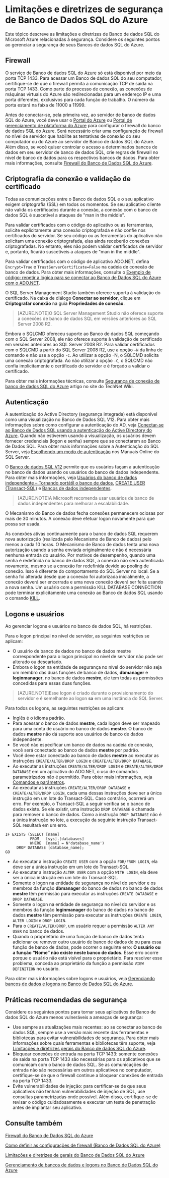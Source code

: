 <properties
   pageTitle="Diretrizes e limitações do Banco de Dados SQL do Azure | Microsoft Azure"
   description="Saiba mais sobre as Limitações e diretrizes de Banco de dados SQL do Microsoft Azure relacionadas à segurança."
   services="sql-database"
   documentationCenter=""
   authors="BYHAM"
   manager="jeffreyg"
   editor=""
   tags=""/>

<tags
   ms.service="sql-database"
   ms.devlang="na"
   ms.topic="article"
   ms.tgt_pltfrm="na"
   ms.workload="data-management"
   ms.date="08/20/2015"
   ms.author="rickbyh"/>

# Limitações e diretrizes de segurança de Banco de Dados SQL do Azure

Este tópico descreve as limitações e diretrizes de Banco de dados SQL do Microsoft Azure relacionadas à segurança. Considere os seguintes pontos ao gerenciar a segurança de seus Bancos de dados SQL do Azure.

## Firewall

O serviço de Banco de dados SQL do Azure só está disponível por meio da porta TCP 1433. Para acessar um Banco de dados SQL do seu computador, certifique-se de que o firewall permita a comunicação TCP de saída na porta TCP 1433. Como parte do processo de conexão, as conexões de máquinas virtuais do Azure são redirecionadas para um endereço IP e uma porta diferentes, exclusivos para cada função de trabalho. O número da porta estará na faixa de 11000 a 11999.

Antes de conectar-se, pela primeira vez, ao servidor de banco de dados SQL do Azure, você deve usar o [Portal do Azure](https://portal.azure.com) ou [Portal de gerenciamento de plataforma do Azure](https://manage.windowsazure.com/microsoft.onmicrosoft.com#Workspaces/All/dashboard) para configurar o firewall do banco de dados SQL do Azure. Será necessário criar uma configuração de firewall no nível de servidor que habilite as tentativas de conexão do seu computador ou do Azure ao servidor de Banco de dados SQL do Azure. Além disso, se você quiser controlar o acesso a determinados bancos de dados em seu servidor de banco de dados SQL, crie regras de firewall no nível de banco de dados para os respectivos bancos de dados. Para obter mais informações, consulte [Firewall do Banco de Dados SQL do Azure](sql-database-firewall-configure.md).

## Criptografia da conexão e validação de certificado

Todas as comunicações entre o Banco de dados SQL e o seu aplicativo exigem criptografia (SSL) em todos os momentos. Se seu aplicativo cliente não valida os certificados durante a conexão, a conexão com o banco de dados SQL é suscetível a ataques de "man in the middle".

Para validar certificados com o código do aplicativo ou as ferramentas, solicite explicitamente uma conexão criptografada e não confie nos certificados do servidor. Se seu código ou as ferramentas do aplicativo não solicitam uma conexão criptografada, elas ainda receberão conexões criptografadas. No entanto, eles não podem validar certificados de servidor e, portanto, ficarão suscetíveis a ataques de "man in the middle".

Para validar certificados com o código de aplicativo ADO.NET, defina ``Encrypt=True`` e ``TrustServerCertificate=False`` na cadeia de conexão de banco de dados. Para obter mais informações, consulte o [Exemplo de código: repetir a lógica para se conectar ao Banco de Dados SQL do Azure com o ADO.NET](https://msdn.microsoft.com/library/azure/ee336243.aspx).

O SQL Server Management Studio também oferece suporta à validação do certificado. Na caixa de diálogo **Conectar ao servidor**, clique em **Criptografar conexão** na guia **Propriedades de conexão**.

> [AZURE.NOTE]O SQL Server Management Studio não oferece suporte a conexões de banco de dados SQL em versões anteriores ao SQL Server 2008 R2.

Embora o SQLCMD ofereceu suporte ao Banco de dados SQL começando com o SQL Server 2008, ele não oferece suporte à validação de certificado em versões anteriores ao SQL Server 2008 R2. Para validar certificados com o SQLCMD a partir do SQL Server 2008 R2, use a opção ``-N`` da linha de comando e não use a opção ``-C``. Ao utilizar a opção -N, o SQLCMD solicita uma conexão criptografada. Ao não utilizar a opção ``-C``, o SQLCMD não confia implicitamente o certificado do servidor e é forçado a validar o certificado.

Para obter mais informações técnicas, consulte [Segurança de conexão de banco de dados SQL do Azure](http://social.technet.microsoft.com/wiki/contents/articles/2951.windows-azure-sql-database-connection-security.aspx#comment-4847) artigo no site do TechNet Wiki.

## Autenticação

A autenticação do Active Directory (segurança integrada) está disponível como uma visualização no Banco de Dados SQL V12. Para obter mais informações sobre como configurar a autenticação do AD, veja [Conectar-se ao Banco de Dados SQL usando a autenticação do Active Directory do Azure](sql-database-aad-authentication.md). Quando não estiverem usando a visualização, os usuários devem fornecer credenciais (logon e senha) sempre que se conectarem ao Banco de Dados SQL. Para obter mais informações sobre a Autenticação do SQL Server, veja [Escolhendo um modo de autenticação](https://msdn.microsoft.com/library/ms144284.aspx) nos Manuais Online do SQL Server.

O [Banco de dados SQL V12](sql-database-v12-whats-new.md) permite que os usuários façam a autenticação no banco de dados usando os usuários do banco de dados independente. Para obter mais informações, veja [Usuários do banco de dados independente – Tornando portátil o banco de dados](https://msdn.microsoft.com/library/ff929188.aspx), [CREATE USER (Transact-SQL)](https://technet.microsoft.com/library/ms173463.aspx) e [Bancos de dados independentes](https://technet.microsoft.com/library/ff929071.aspx).

> [AZURE.NOTE]A Microsoft recomenda usar usuários de banco de dados independentes para melhorar a escalabilidade.

O Mecanismo do Banco de dados fecha conexões permanecem ociosas por mais de 30 minutos. A conexão deve efetuar logon novamente para que possa ser usada.

As conexões ativas continuamente para o banco de dados SQL requerem nova autorização (realizada pelo Mecanismo de Banco de dados) pelo menos a cada 10 horas. O Mecanismo de Banco de dados tenta uma nova autorização usando a senha enviada originalmente e não é necessária nenhuma entrada do usuário. Por motivos de desempenho, quando uma senha é redefinida no banco de dados SQL, a conexão não será autenticada novamente, mesmo se a conexão for redefinida devido ao pooling de conexão. Isso é diferente do comportamento do SQL Server no local. Se a senha foi alterada desde que a conexão foi autorizada inicialmente, a conexão deverá ser encerrada e uma nova conexão deverá ser feita usando a nova senha. Um usuário com a permissão KILL DATABASE CONNECTION pode terminar explicitamente uma conexão ao Banco de dados SQL usando o comando [KILL](https://msdn.microsoft.com/library/ms173730.aspx).

## Logons e usuários

Ao gerenciar logons e usuários no banco de dados SQL, há restrições.

Para o logon principal no nível de servidor, as seguintes restrições se aplicam:

- O usuário de banco de dados no banco de dados mestre correspondente para o logon principal no nível de servidor não pode ser alterado ou descartado. 
- Embora o logon na entidade de segurança no nível do servidor não seja um membro das duas funções de banco de dados, **dbmanager** e **loginmanager**, no banco de dados **mestre**, ele tem todas as permissões concedidas para essas duas funções.

> [AZURE.NOTE]Esse logon é criado durante o provisionamento do servidor e é semelhante ao logon **sa** em uma instância do SQL Server.

Para todos os logons, as seguintes restrições se aplicam:

- Inglês é o idioma padrão.
- Para acessar o banco de dados **mestre**, cada logon deve ser mapeado para uma conta de usuário no banco de dados **mestre**. O banco de dados **mestre** não dá suporte aos usuários de banco de dados independente.
- Se você não especificar um banco de dados na cadeia de conexão, você será conectado ao banco de dados **mestre** por padrão.
- Você deve estar conectado ao banco de dados **mestre** ao executar as instruções ``CREATE/ALTER/DROP LOGIN`` e ``CREATE/ALTER/DROP DATABASE``. 
- Ao executar as instruções ``CREATE/ALTER/DROP LOGIN`` e ``CREATE/ALTER/DROP DATABASE`` em um aplicativo do ADO.NET, o uso de comandos parametrizados não é permitido. Para obter mais informações, veja [Comandos e parâmetros](https://msdn.microsoft.com/library/ms254953.aspx).
- Ao executar as instruções ``CREATE/ALTER/DROP DATABASE`` e ``CREATE/ALTER/DROP LOGIN``, cada uma dessas instruções deve ser a única instrução em um lote do Transact-SQL. Caso contrário, ocorrerá um erro. Por exemplo, o Transact-SQL a seguir verifica se o banco de dados existe. Se ele existir, uma instrução ``DROP DATABASE`` é chamada para remover o banco de dados. Como a instrução ``DROP DATABASE`` não é a única instrução no lote, a execução da seguinte instrução Transact-SQL resultará em um erro.

```
IF EXISTS (SELECT [name]
           FROM   [sys].[databases]
           WHERE  [name] = N'database_name')
     DROP DATABASE [database_name];
GO
```

- Ao executar a instrução ``CREATE USER`` com a opção ``FOR/FROM LOGIN``, ela deve ser a única instrução em um lote do Transact-SQL.
- Ao executar a instrução ``ALTER USER`` com a opção ``WITH LOGIN``, ela deve ser a única instrução em um lote do Transact-SQL.
- Somente o logon na entidade de segurança no nível do servidor e os membros da função **dbmanager** do banco de dados no banco de dados **mestre** têm permissão para executar as instruções ``CREATE DATABASE`` e ``DROP DATABASE``.
- Somente o logon na entidade de segurança no nível do servidor e os membros da função **loginmanager** do banco de dados no banco de dados **mestre** têm permissão para executar as instruções ``CREATE LOGIN``, ``ALTER LOGIN`` e ``DROP LOGIN``.
- Para o ``CREATE/ALTER/DROP``, um usuário requer a permissão ``ALTER ANY USER`` no banco de dados.
- Quando o proprietário de uma função de banco de dados tenta adicionar ou remover outro usuário de banco de dados de ou para essa função de banco de dados, pode ocorrer o seguinte erro: **O usuário ou a função “Nome” não existe neste banco de dados.** Esse erro ocorre porque o usuário não está visível para o proprietário. Para resolver esse problema, conceda ao proprietário da função a permissão ``VIEW DEFINITION`` no usuário. 

Para obter mais informações sobre logons e usuários, veja [Gerenciando bancos de dados e logons no Banco de Dados SQL do Azure](sql-database-manage-logins.md).

## Práticas recomendadas de segurança

Considere os seguintes pontos para tornar seus aplicativos de Banco de dados SQL do Azure menos vulneráveis a ameaças de segurança:

- Use sempre as atualizações mais recentes: ao se conectar ao banco de dados SQL, sempre use a versão mais recente das ferramentas e bibliotecas para evitar vulnerabilidades de segurança. Para obter mais informações sobre quais ferramentas e bibliotecas têm suporte, veja [Limitações e diretrizes gerais do Banco de dados SQL do Azure](https://msdn.microsoft.com/library/azure/ee336245.aspx).
- Bloquear conexões de entrada na porta TCP 1433: somente conexões de saída na porta TCP 1433 são necessárias para os aplicativos que se comunicam com o banco de dados SQL. Se as comunicações de entrada não são necessárias em outros aplicativos no computador, certifique-se de que o firewall continue a bloquear conexões de entrada na porta TCP 1433.
- Evite vulnerabilidades de injeção: para certificar-se de que seus aplicativos não tenham vulnerabilidades de injeção de SQL, use consultas parametrizadas onde possível. Além disso, certifique-se de revisar o código cuidadosamente e executar um teste de penetração antes de implantar seu aplicativo.


## Consulte também

[Firewall do Banco de Dados SQL do Azure](sql-database-firewall-configure.md)

[Como definir as configurações de firewall (Banco de Dados SQL do Azure)](sql-database-configure-firewall-settings.md)

[Limitações e diretrizes de gerais do Banco de Dados SQL do Azure](https://msdn.microsoft.com/library/azure/ee336245.aspx)

[Gerenciamento de bancos de dados e logons no Banco de Dados SQL do Azure](sql-database-manage-logins.md)

<!---HONumber=Sept15_HO4-->